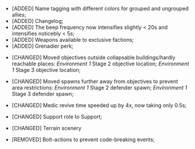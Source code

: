 + [ADDED] Name tagging with different colors for grouped and ungrouped allies;
+ [ADDED] Changelog;
+ [ADDED] The beep frequency now intensifies slightly < 20s and intensifies noticebly < 5s;
+ [ADDED] Weapons available to exclusive factions;
+ [ADDED] Grenadier perk;


* [CHANGED] Moved objectives outside collapsable buildings/hardly reachable places:
      *Environment 1* Stage 2 objective location;
      *Environment 1* Stage 3 objective location;

* [CHANGED] Moved spawns further away from objectives to prevent area restrictions:
      *Environment 1* Stage 2 defender spawn;
      *Environment 1* Stage 3 defender spawn;

* [CHANGED] Medic revive time speeded up by 4x, now taking only 0.5s;
* [CHANGED] Support role to Support;
* [CHANGED] Terrain scenery

- [REMOVED] Bolt-actions to prevent code-breaking events;
